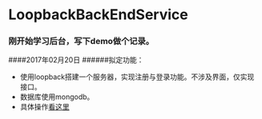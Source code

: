 # LoopbackBackEndService
### 刚开始学习后台，写下demo做个记录。
####2017年02月20日
######拟定功能：
- 使用loopback搭建一个服务器，实现注册与登录功能。不涉及界面，仅实现接口。
- 数据库使用mongodb。
- 具体操作[看这里](Step1.dm)
